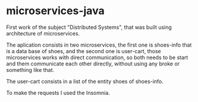 # microservices-java
First work of the subject "Distributed Systems", that was built using architecture of microservices.

The aplication consists in two microservices, the first one is shoes-info that is a data base of shoes, and the second one is user-cart, those microservices works with direct communication, so both needs to be start and them communicate each other directly, without using any broke or something like that.

The user-cart consists in a list of the entity shoes of shoes-info.

To make the requests I used the Insomnia.
